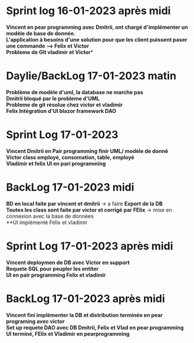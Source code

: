 # Sprint log 16-01-2023 après midi

**Vincent en pear programming avec Dmitrii, ont chargé d'implémenter un modèle de base de donnée.** <br/>
**L'application à besoins d'une solution pour que les client puissent paser une commande --> Felix et Victor** <br/>
**Probleme de GIt vladimir et Victor*** <br/>

# Daylie/BackLog 17-01-2023 matin

**Problème de modèle d'uml, la database ne marche pas** <br/>
**Dmitrii bloqué par le probleme d'UML** <br/>
**Probleme de git résolue chez victor et vladimir** <br/>
**Felix Intégration d'UI blazor framework DAO** <br/>

# Sprint Log 17-01-2023

**Vincent Dmitrii en Pair programming finir UML/ modèle de donné** <br/>
**Victor class employé, consomation, table, employé** <br/>
**Vladimir et felix UI en pari programming** <br/>

# BackLog 17-01-2023 midi

**BD en local faite par vincent et dmitrii** -> a faire **Export de la DB** <br/>
**Toutes les class sont faite par victor et corrigé par FElix** -> mise en connexion avec la base de données <br/>
**UI implémenté Felix et vladimir <br/>

# Sprint Log 17-01-2023 après midi

**Vincent deploymen de DB avec Victor en support** <br/>
**Requete SQL pour peupler les entiter** <br/>
**UI en pair programming Felix et vladimir** <br/>

# BackLog 17-01-2023 après midi

**Vincent fini implémenter la DB et distribution terminée en pear programing avec victor** <br/>
**Set up requete DAO avec DB Dmitrii, Felix et Vlad en pear programming** <br/>
**UI terminé, FElix et Vladimir en pearprogramming** <br/>


